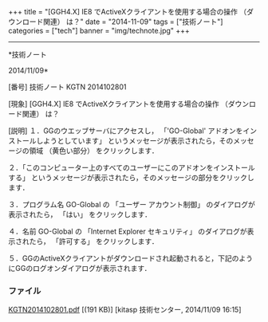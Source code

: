 ﻿+++
title = "[GGH4.X] IE8 でActiveXクライアントを使用する場合の操作 （ダウンロード関連） は？"
date = "2014-11-09"
tags = ["技術ノート"]
categories = ["tech"]
banner = "img/technote.jpg"
+++

-----------------------------------------------------------------------------------------------------------------------------

*技術ノート

2014/11/09*


[番号]
技術ノート KGTN 2014102801

[現象]
[GGH4.X] IE8 でActiveXクライアントを使用する場合の操作
（ダウンロード関連） は？

[説明]
１．GGのウエッブサーバにアクセスし， 「'GO-Global'
アドオンをインストールしようとしています」
というメッセージが表示されたら，そのメッセージの領域 （黄色い部分）
をクリックします．

２．「このコンピューター上のすべてのユーザーにこのアドオンをインストールする」
というメッセージが表示されたら，そのメッセージの部分をクリックします．

３．プログラム名 GO-Global の 「ユーザー アカウント制御」
のダイアログが表示されたら， 「はい」 をクリックします．

４．名前 GO-Global の 「Internet Explorer セキュリティ」
のダイアログが表示されたら， 「許可する」 をクリックします．

５．GGのActiveXクライアントがダウンロードされ起動されると，下記のようにGGのログオンダイアログが表示されます．


### ファイル

 
 


[KGTN2014102801.pdf](http://techreport.kitasp.net/attachments/download/1764/KGTN2014102801.pdf)
 [(191 KB)] [kitasp 技術センター, 2014/11/09
16:15]


 


 

